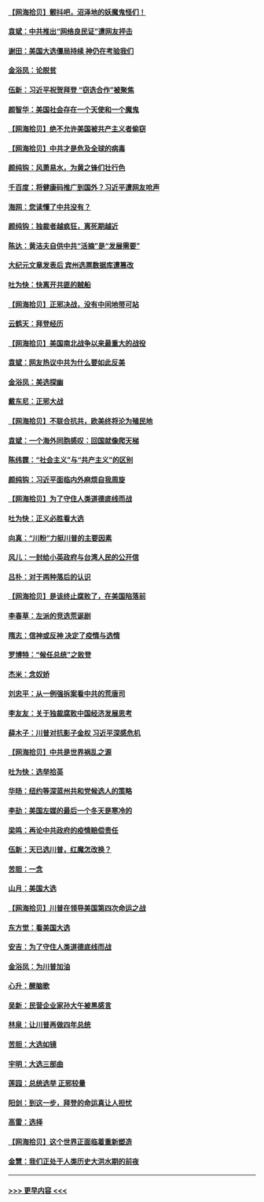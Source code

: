 #### [【网海拾贝】颤抖吧，沼泽地的妖魔鬼怪们！](../pages/nsc993/n12578552.md?t=11271151) 
#### [袁斌：中共推出“网络良民证”遭网友抨击](../pages/nsc993/n12578511.md?t=11271151) 
#### [谢田：美国大选僵局持续 神仍在考验我们](../pages/nsc993/n12577432.md?t=11271151) 
#### [金浴凤：论脱贫](../pages/nsc993/n12576386.md?t=11271151) 
#### [伍新：习近平祝贺拜登 “窃选合作”被聚焦](../pages/nsc993/n12576358.md?t=11271151) 
#### [颜智华：美国社会存在一个天使和一个魔鬼](../pages/nsc993/n12574299.md?t=11271151) 
#### [【网海拾贝】绝不允许美国被共产主义者偷窃](../pages/nsc993/n12573396.md?t=11271151) 
#### [【网海拾贝】中共才是危及全球的病毒](../pages/nsc993/n12571204.md?t=11271151) 
#### [颜纯钩：风萧易水，为黄之锋们壮行色](../pages/nsc993/n12571487.md?t=11271151) 
#### [千百度：将健康码推广到国外？习近平遭网友呛声](../pages/nsc993/n12570808.md?t=11271151) 
#### [海网：您读懂了中共没有？](../pages/nsc993/n12570487.md?t=11271151) 
#### [颜纯钩：独裁者越疯狂，离死期越近](../pages/nsc993/n12569055.md?t=11271151) 
#### [陈达：黄洁夫自供中共“活摘”是“发展需要”](../pages/nsc993/n12568541.md?t=11271151) 
#### [大纪元文章发表后 宾州选票数据库遭篡改](../pages/nsc993/n12568105.md?t=11271151) 
#### [吐为快：快离开共匪的贼船](../pages/nsc993/n12568462.md?t=11271151) 
#### [【网海拾贝】正邪决战，没有中间地带可站](../pages/nsc993/n12568439.md?t=11271151) 
#### [云鹤天：拜登经历](../pages/nsc993/n12567294.md?t=11271151) 
#### [【网海拾贝】美国南北战争以来最重大的战役](../pages/nsc993/n12567247.md?t=11271151) 
#### [袁斌：网友热议中共为什么要如此反美](../pages/nsc993/n12567162.md?t=11271151) 
#### [金浴凤：美选探幽](../pages/nsc993/n12567147.md?t=11271151) 
#### [戴东尼：正邪大战](../pages/nsc993/n12567033.md?t=11271151) 
#### [【网海拾贝】不联合抗共，欧美终将沦为殖民地](../pages/nsc993/n12565068.md?t=11271151) 
#### [袁斌：一个海外同胞感叹：回国就像爬天梯](../pages/nsc993/n12564986.md?t=11271151) 
#### [陈纬霆：“社会主义”与“共产主义”的区别](../pages/nsc993/n12562417.md?t=11271151) 
#### [颜纯钩：习近平面临内外麻烦自我周旋](../pages/nsc993/n12563356.md?t=11271151) 
#### [【网海拾贝】为了守住人类道德底线而战](../pages/nsc993/n12562542.md?t=11271151) 
#### [吐为快：正义必胜看大选](../pages/nsc993/n12561967.md?t=11271151) 
#### [向真：“川粉”力挺川普的主要因素](../pages/nsc993/n12560774.md?t=11271151) 
#### [风儿：一封给小英政府与台湾人民的公开信](../pages/nsc993/n12560581.md?t=11271151) 
#### [吕朴：对于两种落后的认识](../pages/nsc993/n12560492.md?t=11271151) 
#### [【网海拾贝】是该终止腐败了，在美国陷落前](../pages/nsc993/n12559936.md?t=11271151) 
#### [李春草：左派的竞选荒诞剧](../pages/nsc993/n12558380.md?t=11271151) 
#### [隋志：信神或反神 决定了疫情与选情](../pages/nsc993/n12558255.md?t=11271151) 
#### [罗博特：“候任总统”之败登](../pages/nsc993/n12558189.md?t=11271151) 
#### [杰米：念奴娇](../pages/nsc993/n12558174.md?t=11271151) 
#### [刘忠平：从一例强拆案看中共的荒唐司](../pages/nsc993/n12558036.md?t=11271151) 
#### [李友友：关于独裁腐败中国经济发展思考](../pages/nsc993/n12558004.md?t=11271151) 
#### [薛木子：川普对抗影子金权 习近平深感危机](../pages/nsc993/n12557342.md?t=11271151) 
#### [【网海拾贝】中共是世界祸乱之源](../pages/nsc993/n12555353.md?t=11271151) 
#### [吐为快：选举拾英](../pages/nsc993/n12555041.md?t=11271151) 
#### [华旸：纽约等深蓝州共和党候选人的策略](../pages/nsc993/n12554309.md?t=11271151) 
#### [李劼：美国左媒的最后一个冬天是寒冷的](../pages/nsc993/n12552947.md?t=11271151) 
#### [梁鸣：再论中共政府的疫情赔偿责任](../pages/nsc993/n12553012.md?t=11271151) 
#### [伍新：天已选川普，红魔怎改换？](../pages/nsc993/n12552970.md?t=11271151) 
#### [苦胆：一念](../pages/nsc993/n12552957.md?t=11271151) 
#### [山月：美国大选](../pages/nsc993/n12552446.md?t=11271151) 
#### [【网海拾贝】川普在领导美国第四次命运之战](../pages/nsc993/n12551973.md?t=11271151) 
#### [东方觉：看美国大选](../pages/nsc993/n12551647.md?t=11271151) 
#### [安吉：为了守住人类道德底线而战](../pages/nsc993/n12551111.md?t=11271151) 
#### [金浴凤：为川普加油](../pages/nsc993/n12551085.md?t=11271151) 
#### [心升：醒脑歌](../pages/nsc993/n12550984.md?t=11271151) 
#### [吴新：民营企业家孙大午被黑感言](../pages/nsc993/n12550656.md?t=11271151) 
#### [林泉：让川普再做四年总统](../pages/nsc993/n12550640.md?t=11271151) 
#### [苦胆：大选如镜](../pages/nsc993/n12550630.md?t=11271151) 
#### [宇明：大选三部曲](../pages/nsc993/n12550603.md?t=11271151) 
#### [莲园：总统选举 正邪较量](../pages/nsc993/n12550594.md?t=11271151) 
#### [阳剑：到这一步，拜登的命运真让人担忧](../pages/nsc993/n12549093.md?t=11271151) 
#### [高雷：选择](../pages/nsc993/n12549087.md?t=11271151) 
#### [【网海拾贝】这个世界正面临着重新塑造](../pages/nsc993/n12548326.md?t=11271151) 
#### [金慧：我们正处于人类历史大洪水期的前夜](../pages/nsc993/n12547914.md?t=11271151) 

----
#### [ >>> 更早内容 <<< ](../indexes/nsc993-earlier.md)
